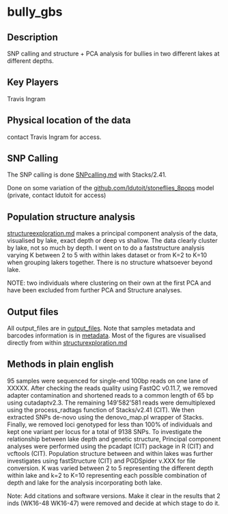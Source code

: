 # bully_gbs

## Description
SNP calling and structure + PCA analysis for bullies in two different lakes at different depths.

## Key Players

Travis Ingram

## Physical location of the data

contact Travis Ingram for access.

## SNP Calling
The SNP calling is done [SNPcalling.md](SNPcalling.md) with Stacks/2.41. 

 Done on some variation of the [github.com/ldutoit/stoneflies_8pops](github.com/ldutoit/stoneflies_8pops) model (private, contact ldutoit for access)


## Population structure analysis

[structureexploration.md](structureexploration.md) makes a principal component analysis of the data, visualised by lake, exact depth or deep vs shallow. The data clearly cluster by lake, not so much by depth. I went on to do a faststructure analysis varying K between 2 to 5 with within lakes dataset or from K=2 to K=10 when grouping lakers together.  There is no structure whatsoever beyond lake.

NOTE: two individuals where clustering on their own at the first PCA and have been excluded from further PCA and Structure analyses.

## Output files

All output_files are in [output_files](output_files). Note that samples metadata and barcodes information is in [metadata](metadata). Most of the figures are visualised directly from within [structurexploration.md](structurexploration.md)

## Methods in plain english


95 samples were sequenced for single-end 100bp reads on one lane of XXXXX. After checking the reads quality using FastQC v0.11.7, we removed adapter contamination and shortened reads to a common length of 65 bp using cutadaptv2.3. The remaining 149'582'581  reads were demultiplexed  using the process_radtags function  of Stacks/v2.41 (CIT). We then extracted SNPs de-novo using the denovo_map.pl wrapper of Stacks. Finally, we removed loci genotyped for less than 100% of individuals and kept one variant per locus for a total of 9138 SNPs. 
To investigate the relationship between lake depth and genetic structure,  Principal component analyses were performed using the pcadapt (CIT) package in R (CIT) and vcftools (CIT). Population structure between and within lakes was further investigates using fastStructure (CIT) and PGDSpider v.XXX for file conversion. K was varied between 2 to 5 representing the different depth within lake and k=2 to K=10 representing each possible combination of depth and lake for the analysis incorporating both lake.

Note: Add citations and software versions. Make it clear in the results that 2 inds (WK16-48 WK16-47) were removed and decide at which stage to do it.

